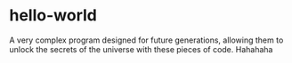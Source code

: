 # hello-world
A very complex program designed for future generations, allowing them to unlock the secrets of the universe with these pieces of code.
Hahahaha
